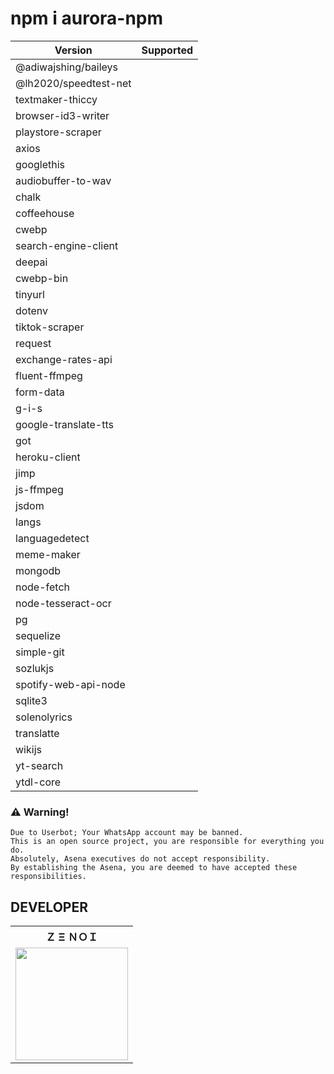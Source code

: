 # npm i aurora-npm

| Version      | Supported             |
|------------------------|-----------------------------------------|
|@adiwajshing/baileys|  | ✅.           | 
@lh2020/speedtest-net|  | ✅ | 
|textmaker-thiccy|  | ✅ | 
|browser-id3-writer|  | ✅ | 
|playstore-scraper|  | ✅ | 
|axios|  | ✅ | 
|googlethis|  | ✅ | 
|audiobuffer-to-wav|  | ✅ | 
|chalk|  | ✅ | 
|coffeehouse|  | ✅ | 
|cwebp|  | ✅ | 
|search-engine-client|  | ✅ | 
|deepai|  | ✅ | 
|cwebp-bin|  | ✅ | 
|tinyurl|  | ✅ | 
|dotenv|  | ✅ | 
|tiktok-scraper|  | ✅ | 
|request|  | ✅ | 
|exchange-rates-api|  | ✅ | 
|fluent-ffmpeg|  | ✅ | 
|form-data|  | ✅ | 
|g-i-s|  | ✅ | 
|google-translate-tts|  | ✅ | 
|got|  | ✅ | 
|heroku-client|  | ✅ | 
|jimp|  | ✅ | 
|js-ffmpeg|  | ✅ | 
|jsdom|  | ✅ | 
|langs|  | ✅ | 
|languagedetect|  | ✅ | 
|meme-maker|  | ✅ | 
|mongodb|  | ✅ | 
|node-fetch|  | ✅ | 
|node-tesseract-ocr|  | ✅ | 
|pg|  | ✅ | 
|sequelize|  | ✅ | 
|simple-git|  | ✅ | 
|sozlukjs|  | ✅ | 
|spotify-web-api-node|  | ✅ | 
|sqlite3|  | ✅ | 
|solenolyrics|  | ✅ | 
|translatte|  | ✅ | 
|wikijs|  | ✅ | 
|yt-search|  | ✅ | 
|ytdl-core|  | ✅ |

### ⚠️ Warning! 
```
Due to Userbot; Your WhatsApp account may be banned.
This is an open source project, you are responsible for everything you do. 
Absolutely, Asena executives do not accept responsibility.
By establishing the Asena, you are deemed to have accepted these responsibilities.
```

## DEVELOPER

<table><tr><th>Ｚ Ξ ＮＯＩ</th></tr><tr><td><a href="https://github.com/Zenoixnoize"><img src="https://i.ibb.co/mBVtxkp/Screenshot-20220218-213033.jpg" width="180"</td></tr>

